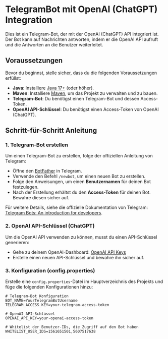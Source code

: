 # TelegramBot mit OpenAI (ChatGPT) Integration

Dies ist ein Telegram-Bot, der mit der OpenAI (ChatGPT) API integriert ist. Der Bot kann auf Nachrichten antworten, indem er die OpenAI API aufruft und die Antworten an die Benutzer weiterleitet.

## Voraussetzungen

Bevor du beginnst, stelle sicher, dass du die folgenden Voraussetzungen erfüllst:

- **Java**: Installiere [Java 17+](https://www.oracle.com/java/technologies/javase-jdk17-downloads.html) (oder höher).
- **Maven**: Installiere [Maven](https://maven.apache.org/install.html), um das Projekt zu verwalten und zu bauen.
- **Telegram-Bot**: Du benötigst einen Telegram-Bot und dessen Access-Token.
- **OpenAI API-Schlüssel**: Du benötigst einen Access-Token von OpenAI (ChatGPT).

## Schritt-für-Schritt Anleitung

### 1. Telegram-Bot erstellen

Um einen Telegram-Bot zu erstellen, folge der offiziellen Anleitung von Telegram:
- Öffne den [BotFather](https://core.telegram.org/bots#botfather) in Telegram.
- Verwende den Befehl `/newbot`, um einen neuen Bot zu erstellen.
- Folge den Anweisungen, um einen **Benutzernamen** für deinen Bot festzulegen.
- Nach der Erstellung erhältst du den **Access-Token** für deinen Bot. Bewahre diesen sicher auf.

Für weitere Details, siehe die offizielle Dokumentation von Telegram: [Telegram Bots: An introduction for developers](https://core.telegram.org/bots).

### 2. OpenAI API-Schlüssel (ChatGPT)

Um die OpenAI API verwenden zu können, musst du einen API-Schlüssel generieren:

- Gehe zu deinem OpenAI-Dashboard: [OpenAI API Keys](https://platform.openai.com/account/api-keys)
- Erstelle einen neuen API-Schlüssel und bewahre ihn sicher auf.

### 3. Konfiguration (config.properties)

Erstelle eine `config.properties`-Datei im Hauptverzeichnis des Projekts und füge die folgenden Konfigurationen hinzu:

```properties
# Telegram-Bot Konfiguration
BOT_NAME=YourTelegramBotUsername
TELEGRAM_ACCESS_KEY=your-telegram-access-token

# OpenAI API-Schlüssel
OPENAI_API_KEY=your-openai-access-token

# Whitelist der Benutzer-IDs, die Zugriff auf den Bot haben
WHITELIST_USER_IDS=1561651501,5607517638
